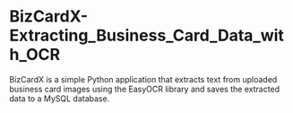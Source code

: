 # BizCardX-Extracting_Business_Card_Data_with_OCR
BizCardX is a simple Python application that extracts text from uploaded business card images using the EasyOCR library and saves the extracted data to a MySQL database.
